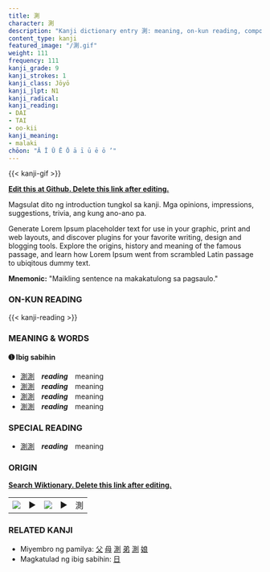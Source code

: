 ```yaml
---
title: 測
character: 測
description: "Kanji dictionary entry 測: meaning, on-kun reading, compounds, origin, related kanji"
content_type: kanji
featured_image: "/測.gif"
weight: 111
frequency: 111
kanji_grade: 9
kanji_strokes: 1
kanji_class: Jōyō
kanji_jlpt: N1
kanji_radical: 
kanji_reading: 
- DAI
- TAI
- oo-kii
kanji_meaning:
- malaki
chōon: "Ā Ī Ū Ē Ō ā ī ū ē ō ’"
---
```

[//]: # (Don't edit the line below. Kanji animated GIF code is automatically generated.)
{{< kanji-gif >}}

[//]: # (Edit below this line.)

**[Edit this at Github. Delete this link after editing.](https://github.com/tim0g/tim/tree/main/content/kanji/測/index.md)**

Magsulat dito ng introduction tungkol sa kanji. Mga opinions, impressions, suggestions, trivia, ang kung ano-ano pa.

Generate Lorem Ipsum placeholder text for use in your graphic, print and web layouts, and discover plugins for your favorite writing, design and blogging tools. Explore the origins, history and meaning of the famous passage, and learn how Lorem Ipsum went from scrambled Latin passage to ubiqitous dummy text.
 
**Mnemonic:** "Maikling sentence na makakatulong sa pagsaulo."

### ON-KUN READING

[//]: # (Don't edit the line below. ON-KUN READING code is automatically generated.)
{{< kanji-reading >}}

### MEANING & WORDS

#### ➊ **Ibig sabihin**
  - [測](../測)[測](../測)　***reading***　meaning
  - [測](../測)[測](../測)　***reading***　meaning
  - [測](../測)[測](../測)　***reading***　meaning
  - [測](../測)[測](../測)　***reading***　meaning

### SPECIAL READING
  - [測](../測)[測](../測)　***reading***　meaning

### ORIGIN

**[Search Wiktionary. Delete this link after editing.](https://wiktionary.org/wiki/測)**
<table class="kanji-table"><tr><td>
<img src="60px-測-bronze.svg.png">
</td><td>▶</td><td>
<img src="60px-測-oracle.svg.png">
</td><td>▶</td>
<td class="kanji-origin">測</td>
</tr></table>

### RELATED KANJI
- Miyembro ng pamilya: [父](../父) [母](../母) [測](../測) [弟](../弟) [測](../測) [娘](../娘)
- Magkatulad ng ibig sabihin: [日](../日)
